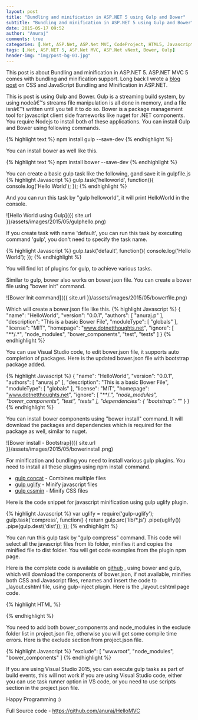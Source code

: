 ```yaml
---
layout: post
title: "Bundling and minification in ASP.NET 5 using Gulp and Bower"
subtitle: "Bundling and minification in ASP.NET 5 using Gulp and Bower"
date: 2015-05-17 09:52
author: "Anuraj"
comments: true
categories: [.Net, ASP.Net, ASP.Net MVC, CodeProject, HTML5, Javascript]
tags: [.Net, ASP.NET 5, ASP.Net MVC, ASP.Net vNext, Bower, Gulp]
header-img: "img/post-bg-01.jpg"
---
```

This post is about Bundling and minification in ASP.NET 5. ASP.NET MVC 5 comes with bundling and minification support. Long back I wrote a <a href="http://www.dotnetthoughts.net/how-to-do-css-and-javascript-bundling-and-minification-in-asp-net/" target="_blank">blog post</a> on CSS and JavaScript Bundling and Minification in ASP.NET.

This is post is using Gulp and Bower. Gulp is a streaming build system, by using nodeâ€™s streams file manipulation is all done in memory, and a file isnâ€™t written until you tell it to do so. Bower is a package management tool for javascript client side frameworks like nuget for .NET components. You require Nodejs to install both of these applications. You can install Gulp and Bower using following commands. 

{% highlight text %}
npm install gulp --save-dev
{% endhighlight %}

You can install bower as well like this.

{% highlight text %}
npm install bower --save-dev
{% endhighlight %}

You can create a basic gulp task like the following, gand save it in gulpfile.js
{% highlight Javascript %}
gulp.task('helloworld', function(){
	console.log('Hello World');
});
{% endhighlight %}

And you can run this task by "gulp helloworld", it will print HelloWorld in the console. 

![Hello World using Gulp]({{ site.url }}/assets/images/2015/05/gulphello.png)

If you create task with name 'default', you can run this task by executing command 'gulp', you don't need to specify the task name.

{% highlight Javascript %}
gulp.task('default', function(){
	console.log('Hello World');
});
{% endhighlight %}

You will find lot of plugins for gulp, to achieve various tasks. 

Similar to gulp, bower also works on bower.json file. You can create a bower file using "bower init" command.

![Bower Init command]({{ site.url }}/assets/images/2015/05/bowerfile.png)

Which will create a bower.json file like this.
{% highlight Javascript %}
{
  "name": "HelloWorld",
  "version": "0.0.1",
  "authors": [
    "anuraj.p"
  ],
  "description": "This is a basic Bower File",
  "moduleType": [
    "globals"
  ],
  "license": "MIT",
  "homepage": "www.dotnetthoughts.net",
  "ignore": [
    "**/.*",
    "node_modules",
    "bower_components",
    "test",
    "tests"
  ]
}
{% endhighlight %}

You can use Visual Studio code, to edit bower.json file, it supports auto completion of packages. Here is the updated bower.json file with bootstrap package added.

{% highlight Javascript %}
{
  "name": "HelloWorld",
  "version": "0.0.1",
  "authors": [
    "anuraj.p"
  ],
  "description": "This is a basic Bower File",
  "moduleType": [
    "globals"
  ],
  "license": "MIT",
  "homepage": "www.dotnetthoughts.net",
  "ignore": [
    "**/.*",
    "node_modules",
    "bower_components",
    "test",
    "tests"
  ],
  "dependencies": {
    "bootstrap": "*"
  }
}
{% endhighlight %}

You can install bower components using "bower install" command. It will download the packages and dependencies which is required for the package as well, similar to nuget.

![Bower install - Bootstrap]({{ site.url }}/assets/images/2015/05/bowerinstall.png)

For minification and bundling you need to install various gulp plugins. You need to install all these plugins using npm install command.


*   [gulp concat](https://www.npmjs.com/package/gulp-concat) - Combines multiple files
*   [gulp uglify](https://www.npmjs.com/package/gulp-uglify) - Minify javascript files
*   [gulp cssmin](https://www.npmjs.com/package/gulp-cssmin) - Minify CSS files

Here is the code snippet for javascript minification using gulp uglify plugin.

{% highlight Javascript %}
var uglify = require('gulp-uglify');
gulp.task('compress', function() {
  return gulp.src('lib/*.js')
    .pipe(uglify())
    .pipe(gulp.dest('dist'));
});
{% endhighlight %}

You can run this gulp task by "gulp compress" command. This code will select all the javascript files from lib folder, minifies it and copies the minified file to dist folder. You will get code examples from the plugin npm page.

Here is the complete code is available on <a href="https://github.com/anuraj/HelloMVC" target="_blank">github</a> , using bower and gulp, which will download the components of bower.json, if not available, minifies both CSS and Javascript files, renames and insert the code to _layout.cshtml file, using gulp-inject plugin. Here is the _layout.cshtml page code.

{% highlight HTML %}
<!DOCTYPE html>
<html>
<head>
    <meta charset="utf-8" />
    <meta name="viewport" content="width=device-width, initial-scale=1.0">
    <title>@ViewBag.Title - My ASP.NET Application</title>
	<!-- inject:css -->
	<!-- endinject -->
</head>
<body>
{% endhighlight %}

You need to add both bower_components and node_modules in the exclude folder list in project.json file, otherwise you will get some compile time errors. Here is the exclude section from project.json file.

{% highlight Javascript %}
"exclude": [
	"wwwroot",
	"node_modules",
	"bower_components"
]
{% endhighlight %}

If you are using Visual Studio 2015, you can execute gulp tasks as part of build events, this will not work if you are using Visual Studio code, either you can use task runner option in VS code, or you need to use scripts section in the project.json file.

Happy Programming :)

Full Source code - <a href="https://github.com/anuraj/HelloMVC" target="_blank">https://github.com/anuraj/HelloMVC</a>
